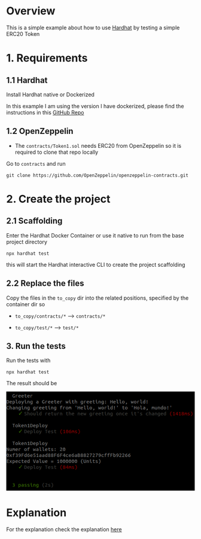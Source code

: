 
# Overview 

This is a simple example about how to use [Hardhat](https://hardhat.org/) by testing a simple ERC20 Token 



# 1. Requirements 

## 1.1 Hardhat 

Install Hardhat native or Dockerized 

In this example I am using the version I have dockerized, please find the instructions in this [GitHub Repo](https://nicolabernini.github.io/Hardhat-Dockerized/)





## 1.2 OpenZeppelin 

- The `contracts/Token1.sol` needs ERC20 from OpenZeppelin so it is required to clone that repo locally 

Go to `contracts` and run

```
git clone https://github.com/OpenZeppelin/openzeppelin-contracts.git
```





# 2. Create the project 

## 2.1 Scaffolding 

Enter the Hardhat Docker Container or use it native to run from the base project directory 

```
npx hardhat test
```

this will start the Hardhat interactive CLI to create the project scaffolding



## 2.2 Replace the files 

Copy the files in the `to_copy` dir into the related positions, specified by the container dir so 

- `to_copy/contracts/*` --> `contracts/*`

- `to_copy/test/*` --> `test/*`





## 3. Run the tests 

Run the tests with 

```
npx hardhat test
```



The result should be 

![Img1](images/Img1.png)







# Explanation 

For the explanation check the explanation [here](https://nicolabernini.github.io/Experiments_Hardhat_ERC20_20210606/)



